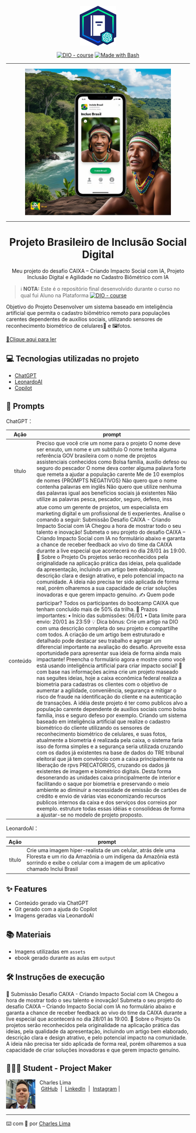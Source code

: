 <p align="center">
    <img width="100" src="/assets/banner.png">
</p>


<p align="center">
<a href="https://dio.me/"><img src="https://img.shields.io/badge/DIO-Course-28DA77?logo=youtube" alt="DIO - course"></a>
<a href="https://www.gnu.org/software/bash/" title="Go to Bash homepage"><img src="https://img.shields.io/badge/Prompt-Project-blue?logo=gnu-bash&amp;logoColor=white" alt="Made with Bash"></a></p>

-------
<p align="center">
<img 
    src="/assets/indigenaLeonardBr.jpg"
    width="400"  
/>
</p>

-------

<h1 align="center">Projeto Brasileiro de Inclusão Social Digital</h1>
<p align="center">Meu projeto do desafio CAIXA – Criando Impacto Social com IA, Projeto Inclusão Digital e Agilidade no Cadastro Biômétrico com IA</p>

> ℹ️ **NOTA:** Este é o repositório final desenvolvido durante o curso no qual fui Aluno na Plataforma <a href="https://dio.me/"><img src="https://img.shields.io/badge/DIO-Course-28DA77?logo=youtube" alt="DIO - course"></a>

Objetivo do Projeto
Desenvolver um sistema baseado em inteligência artificial que permita o cadastro biômétrico remoto para populações carentes dependentes de auxílios sociais, utilizando sensores de reconhecimento biométrico de celulares📱 e 🖼️fotos.


<a href="https://github.com/Underdarkshadow/prompts-recipe-to-create-a-ebook/blob/main/E-book%20Template%20Avenger%20copy.pdf" title="View PDF now"> 📕Clique aqui para ler</a>

## 💻 Tecnologias utilizadas no projeto

- [ChatGPT](https://chat.openai.com/)
- [LeonardoAI](https://app.leonardo.ai/) 
- [Copilot](https://www.microsoft.com/en-us/microsoft-365/copilot)

## 🧠 Prompts


ChatGPT：

|   Ação   | prompt                                                                                                                                                                                                                                                                         |
| :------: | ------------------------------------------------------------------------------------------------------------------------------------------------------------------------------------------------------------------------------------------------------------------------------ |
|  título  | Preciso que você crie um nome para o projeto O nome deve ser enxuto, um nome e um subtítulo O nome tenha alguma referência GOV brasileira com o nome de projetos  assistenciais conhecidos como Bolsa família, auxílio defeso ou seguro do pescador O nome deva conter alguma palavra forte que remeta a ajudar a população carente Me de 10 exemplos de nomes {PROMPTS NEGATIVOS} Não quero que o nome contenha palavras em inglês Não quero que utilize nenhuma das palavras igual aos benefícios sociais já existentes Não utilize as palavras pesca, pescador, seguro, defeso, inss                                                        |
| conteúdo | atue como um gerente de projetos, um especialista em marketing digital e um profissional de ti experientes. Analise o comando a seguir: Submissão Desafio CAIXA - Criando Impacto Social com IA Chegou a hora de mostrar todo o seu talento e inovação! Submeta o seu projeto do desafio CAIXA – Criando Impacto Social com IA no formulário abaixo e garanta a chance de receber feedback ao vivo do time da CAIXA durante a live especial que acontecerá no dia 28/01 às 19:00. 📂 Sobre o Projeto Os projetos serão reconhecidos pela originalidade na aplicação prática das ideias, pela qualidade da apresentação, incluindo um artigo bem elaborado, descrição clara e design atrativo, e pelo potencial impacto na comunidade. A ideia não precisa ter sido aplicada de forma real, porém olharemos a sua capacidade de criar soluções inovadoras e que gerem impacto genuíno. ✍️ Quem pode participar? Todos os participantes do bootcamp CAIXA que tenham concluído mais de 50% da trilha. 📅 Prazos importantes: • Início das submissões: 06/01 • Data limite para envio: 20/01 às 23:59 💡 Dica bônus: Crie um artigo na DIO com uma descrição completa do seu projeto e compartilhe com todos. A criação de um artigo bem estruturado e detalhado pode destacar seu trabalho e agregar um diferencial importante na avaliação do desafio. Aproveite essa oportunidade para apresentar sua ideia de forma ainda mais impactante! Preencha o formulário agora e mostre como você está usando inteligência artificial para criar impacto social! 🚀 com base nas informações acima crie um projeto maseado nas seguites ideias, hoje a caixa econômica federal realiza a biometria para cadastras os clientes com o objetivo de aumentar a agilidade, conveniência, segurança e mitigar o risco de fraude na identificação do cliente e na autenticação de transações. A idéia deste projeto é ter como publicos alvo a população carente dependente de auxílios sociais como bolsa família, inss e seguro defeso por exemplo. Criando um sistema baseado em inteligência artificial que realize o cadastro biométrico do cliente utilizando os sensores de reconhecimento biométrico de celulares, e suas fotos, atualmente a biometria é realizada pela caixa, o sistema faria isso de forma simples e a segurança seria utilizada cruzando com os dados já existentes na base de dados do TRE tribunal eleitoral que já tem convêncio com a caixa principalmente na liberação de rpvs PRECATÓRIOS, cruzando os dados já existentes de imagem e biométrico digitais. Desta forma desonerando as unidades caixa principalmente de interior e facilitando o saque por biometria e preservando o meio ambiente ao diminuir a necessidade de emissão de cartões de crédito e envio de várias vias economizando recursos publicos internos da caixa e dos serviços dos correios por exemplo. estruture todas essas idéias e consolideas de forma a ajustar-se no modelo de projeto proposto. |




LeonardoAI：

|  Ação  | prompt                                                                                 |
| :----: | -------------------------------------------------------------------------------------- |
| título | Crie uma imagem hiper-realista de um celular, atrás dele uma Floresta e um rio da Amazônia o um indígena da Amazônia está sorrindo e exibe o celular com a imagem de um aplicativo chamado Inclui Brasil|




## ✨ Features

- Conteúdo gerado via ChatGPT
- Git gerado com a ajuda do Copilot
- Imagens geradas via LeonardoAI

## 📚 Materiais

- Imagens utilizadas em `assets`
- ebook gerado durante as aulas em `output`

## 🛠️ Instruções de execução

📂 Submissão Desafio CAIXA - Criando Impacto Social com IA
Chegou a hora de mostrar todo o seu talento e inovação! Submeta o seu projeto do desafio CAIXA – Criando Impacto Social com IA no formulário abaixo e garanta a chance de receber feedback ao vivo do time da CAIXA durante a live especial que acontecerá no dia 28/01 às 19:00.
📂 Sobre o Projeto
Os projetos serão reconhecidos pela originalidade na aplicação prática das ideias, pela qualidade da apresentação, incluindo um artigo bem elaborado, descrição clara e design atrativo, e pelo potencial impacto na comunidade. A ideia não precisa ter sido aplicada de forma real, porém olharemos a sua capacidade de criar soluções inovadoras e que gerem impacto genuíno.

## 👋👨‍💻 Student - Project Maker

<p>
    <img 
      align=left 
      margin=10 
      width=80 
      src="https://github.com/Underdarkshadow/prompts-for-podcast-generate-by-ia/blob/main/assets/eu%20executivo.png"
    />
    <p>&nbsp&nbsp&nbspCharles Lima<br>
    &nbsp&nbsp&nbsp
    <a href="https://github.com/Underdarkshadow">GitHub</a>
    &nbsp;|&nbsp;
    <a href="https://www.linkedin.com/in/charles-lima-8a8b40338/">LinkedIn</a>
    &nbsp;|&nbsp;
    <a href="https://www.instagram.com/charles.lima.9889/">Instagram</a>&nbsp;|&nbsp;</p>
</p>
<br/><br/>
<p>

---

⌨️ com 💙 por [Charles Lima](https://github.com/Underdarkshadow)
